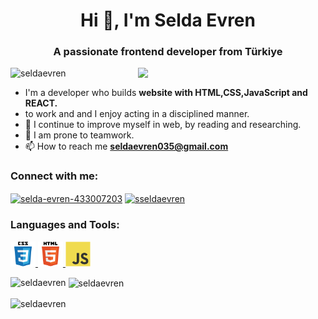 <h1 align="center">Hi 👋, I'm Selda Evren</h1>
<h3 align="center">A passionate frontend developer from Türkiye</h3>

<img align="right"  width="300" src="https://images.static-collegedunia.com/public/image//f57c4d1979de06e49b1dd15d02ecd231.gif">
<p align="left"> <img src="https://komarev.com/ghpvc/?username=seldaevren&label=Profile%20views&color=0e75b6&style=flat" alt="seldaevren" /> </p>

- I'm a developer who builds **website with HTML,CSS,JavaScript and REACT.**
- to work and and I enjoy acting in a disciplined manner.
- 🌱 I continue to improve myself in  web, by reading and researching.
- 🤝 I am prone to teamwork.
- 📫 How to reach me **seldaevren035@gmail.com**

<h3 align="left">Connect with me:</h3>
<p align="left">
<a href="https://linkedin.com/in/selda-evren-433007203" target="blank"><img align="center" src="https://raw.githubusercontent.com/rahuldkjain/github-profile-readme-generator/master/src/images/icons/Social/linked-in-alt.svg" alt="selda-evren-433007203" height="30" width="40" /></a>
<a href="https://instagram.com/sseldaevren" target="blank"><img align="center" src="https://raw.githubusercontent.com/rahuldkjain/github-profile-readme-generator/master/src/images/icons/Social/instagram.svg" alt="sseldaevren" height="30" width="40" /></a>
</p>

<h3 align="left">Languages and Tools:</h3>
<p align="left"> <a href="https://www.w3schools.com/css/" target="_blank" rel="noreferrer"> <img src="https://raw.githubusercontent.com/devicons/devicon/master/icons/css3/css3-original-wordmark.svg" alt="css3" width="40" height="40"/> </a> <a href="https://www.w3.org/html/" target="_blank" rel="noreferrer"> <img src="https://raw.githubusercontent.com/devicons/devicon/master/icons/html5/html5-original-wordmark.svg" alt="html5" width="40" height="40"/> </a> <a href="https://developer.mozilla.org/en-US/docs/Web/JavaScript" target="_blank" rel="noreferrer"> <img src="https://raw.githubusercontent.com/devicons/devicon/master/icons/javascript/javascript-original.svg" alt="javascript" width="40" height="40"/> </a> </p>

<p><img align="left" src="https://github-readme-stats.vercel.app/api/top-langs?username=seldaevren&show_icons=true&locale=en&layout=compact" alt="seldaevren" /></p>

<p>&nbsp;<img align="center" src="https://github-readme-stats.vercel.app/api?username=seldaevren&show_icons=true&locale=en" alt="seldaevren" /></p>

<p><img align="center" src="https://github-readme-streak-stats.herokuapp.com/?user=seldaevren&" alt="seldaevren" /></p>
